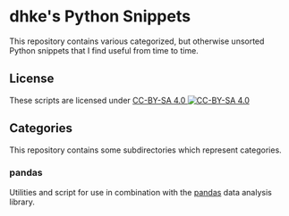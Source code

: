 # dhke's Python Snippets

This repository contains various categorized, but otherwise unsorted Python snippets
that I find useful from time to time.

## License

These scripts are licensed under [CC-BY-SA 4.0 ![CC-BY-SA 4.0](https://i.creativecommons.org/l/by-sa/4.0/88x31.png)](https://creativecommons.org/licenses/by-sa/4.0/)

## Categories

This repository contains some subdirectories which represent categories.

### pandas

Utilities and script for use in combination with the [pandas](https://pandas.pydata.org/) data analysis library.
